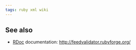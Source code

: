 ```yaml
---
tags: ruby xml wiki
---
```


## See also

-   [RDoc](/wiki/RDoc) documentation: <http://feedvalidator.rubyforge.org/>
